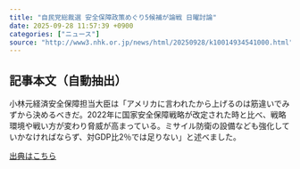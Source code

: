 ```yaml
---
title: "自民党総裁選 安全保障政策めぐり5候補が論戦 日曜討論"
date: 2025-09-28 11:57:39 +0900
categories: ["ニュース"]
source: "http://www3.nhk.or.jp/news/html/20250928/k10014934541000.html"
---
```


## 記事本文（自動抽出）
<div><div class="body-text">
										<p>小林元経済安全保障担当大臣は「アメリカに言われたから上げるのは筋違いでみずから決めるべきだ。2022年に国家安全保障戦略が改定された時と比べ、戦略環境や戦い方が変わり脅威が高まっている。ミサイル防衛の設備なども強化していかなければならず、対GDP比2％では足りない」と述べました。</p>
								</div>
							</div>

[出典はこちら](http://www3.nhk.or.jp/news/html/20250928/k10014934541000.html)
